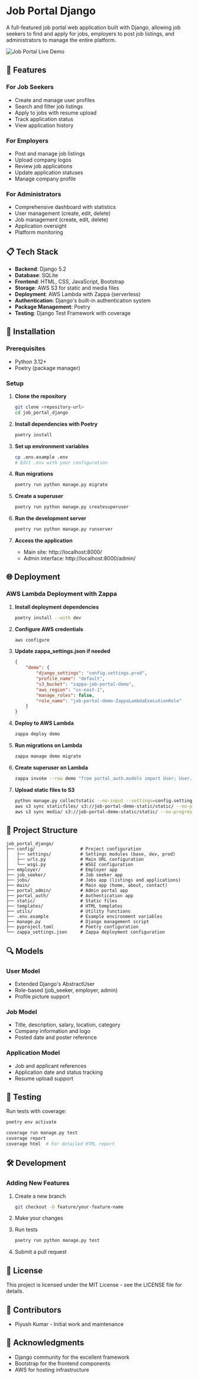 # Job Portal Django

A full-featured job portal web application built with Django, allowing job seekers to find and apply for jobs, employers to post job listings, and administrators to manage the entire platform.

![Job Portal Live Demo](https://oco78cjc1j.execute-api.us-east-1.amazonaws.com/demo)

## 🌟 Features

### For Job Seekers
- Create and manage user profiles
- Search and filter job listings
- Apply to jobs with resume upload
- Track application status
- View application history

### For Employers
- Post and manage job listings
- Upload company logos
- Review job applications
- Update application statuses
- Manage company profile

### For Administrators
- Comprehensive dashboard with statistics
- User management (create, edit, delete)
- Job management (create, edit, delete)
- Application oversight
- Platform monitoring

## 📋 Tech Stack

- **Backend**: Django 5.2
- **Database**: SQLite
- **Frontend**: HTML, CSS, JavaScript, Bootstrap
- **Storage**: AWS S3 for static and media files
- **Deployment**: AWS Lambda with Zappa (serverless)
- **Authentication**: Django's built-in authentication system
- **Package Management**: Poetry
- **Testing**: Django Test Framework with coverage

## 🚀 Installation

### Prerequisites
- Python 3.12+
- Poetry (package manager)

### Setup

1. **Clone the repository**
   ```bash
   git clone <repository-url>
   cd job_portal_django
   ```

2. **Install dependencies with Poetry**
   ```bash
   poetry install
   ```

3. **Set up environment variables**
   ```bash
   cp .env.example .env
   # Edit .env with your configuration
   ```

4. **Run migrations**
   ```bash
   poetry run python manage.py migrate
   ```

5. **Create a superuser**
   ```bash
   poetry run python manage.py createsuperuser
   ```

6. **Run the development server**
   ```bash
   poetry run python manage.py runserver
   ```

7. **Access the application**
   - Main site: http://localhost:8000/
   - Admin interface: http://localhost:8000/admin/

## 🌐 Deployment

### AWS Lambda Deployment with Zappa

1. **Install deployment dependencies**
   ```bash
   poetry install --with dev
   ```

2. **Configure AWS credentials**
   ```bash
   aws configure
   ```

3. **Update zappa_settings.json if needed**
   ```json
   {
       "demo": {
           "django_settings": "config.settings.prod",
           "profile_name": "default",
           "s3_bucket": "zappa-job-portal-demo",
           "aws_region": "us-east-1",
           "manage_roles": false,
           "role_name": "job-portal-demo-ZappaLambdaExecutionRole"
       }
   }
   ```

4. **Deploy to AWS Lambda**
   ```bash
   zappa deploy demo
   ```

5. **Run migrations on Lambda**
   ```bash
   zappa manage demo migrate
   ```

6. **Create superuser on Lambda**
   ```bash
   zappa invoke --raw demo "from portal_auth.models import User; User.objects.create_superuser('admin', 'admin@example.com', 'securepassword', role='admin')"
   ```

7. **Upload static files to S3**
   ```bash
   python manage.py collectstatic --no-input --settings=config.settings.prod
   aws s3 sync staticfiles/ s3://job-portal-demo-static/static/ --no-progress
   aws s3 sync media/ s3://job-portal-demo-static/static/ --no-progress
   ```

## 📁 Project Structure

```
job_portal_django/
├── config/                 # Project configuration
│   ├── settings/           # Settings modules (base, dev, prod)
│   ├── urls.py             # Main URL configuration
│   └── wsgi.py             # WSGI configuration
├── employer/               # Employer app
├── job_seeker/             # Job seeker app
├── jobs/                   # Jobs app (listings and applications)
├── main/                   # Main app (home, about, contact)
├── portal_admin/           # Admin portal app
├── portal_auth/            # Authentication app
├── static/                 # Static files
├── templates/              # HTML templates
├── utils/                  # Utility functions
├── .env.example            # Example environment variables
├── manage.py               # Django management script
├── pyproject.toml          # Poetry configuration
└── zappa_settings.json     # Zappa deployment configuration
```

## 🔍 Models

### User Model
- Extended Django's AbstractUser
- Role-based (job_seeker, employer, admin)
- Profile picture support

### Job Model
- Title, description, salary, location, category
- Company information and logo
- Posted date and poster reference

### Application Model
- Job and applicant references
- Application date and status tracking
- Resume upload support

## 🧪 Testing

Run tests with coverage:

```bash
poetry env activate

coverage run manage.py test
coverage report
coverage html  # For detailed HTML report
```

## 🛠️ Development

### Adding New Features

1. Create a new branch
   ```bash
   git checkout -b feature/your-feature-name
   ```

2. Make your changes

3. Run tests
   ```bash
   poetry run python manage.py test
   ```

4. Submit a pull request

## 📄 License

This project is licensed under the MIT License - see the LICENSE file for details.

## 👥 Contributors

- Piyush Kumar - Initial work and maintenance

## 🙏 Acknowledgments

- Django community for the excellent framework
- Bootstrap for the frontend components
- AWS for hosting infrastructure